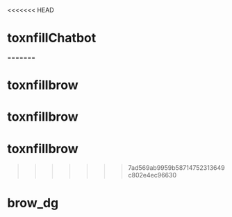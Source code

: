 <<<<<<< HEAD
# toxnfillChatbot
=======
# toxnfillbrow
# toxnfillbrow
# toxnfillbrow
>>>>>>> 7ad569ab9959b58714752313649c802e4ec96630
# brow_dg
